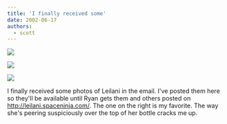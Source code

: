 ```yaml
---
title: 'I finally received some'
date: 2002-06-17
authors:
  - scott
---
```


[![](/images/blog-photos/leilani_lite01.jpg)](/images/blog-photos/leilani_lite01.jpg)

[![](/images/blog-photos/leilani_lite02.jpg)](/images/blog-photos/leilani_lite02.jpg)

[![](/images/blog-photos/leilani_lite03.jpg)](/images/blog-photos/leilani_lite03.jpg)

I finally received some photos of Leilani in the email. I've posted them here so they'll be available until Ryan gets them and others posted on http://leilani.spaceninja.com/. The one on the right is my favorite. The way she's peering suspiciously over the top of her bottle cracks me up.
